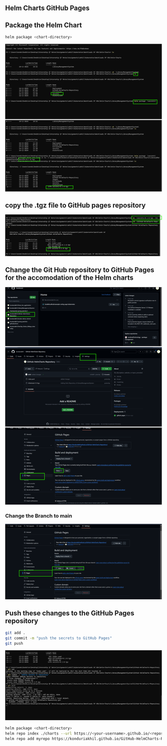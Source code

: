 Helm Charts GitHub Pages
-------------------------
## Package the Helm Chart
```sh
helm package <chart-directory>
```
![alt text](images/helm1.png)
![alt text](images/helm2.png)
## copy the .tgz file to GitHub pages repository 
![alt text](images/helm3.png)
## Change the Git Hub repository to GitHub Pages for the accomodation of the Helm charts
![alt text](images/helm4.png)
![alt text](images/helm5.png)
![alt text](images/helm6.png)
  ### Change the Branch to main
  ![alt text](images/helm7.png)

## Push these changes to the GitHub Pages repository
```sh
git add .
git commit -m "push the secrets to GitHub Pages"
git push
```
![alt text](images/helm8.png)

```sh
helm package <chart-directory>
helm repo index ./charts --url https://<your-username>.github.io/<repository-name>
helm repo add myrepo https://konduriakhil.github.io/GitHub-HelmCharts-Repository

```